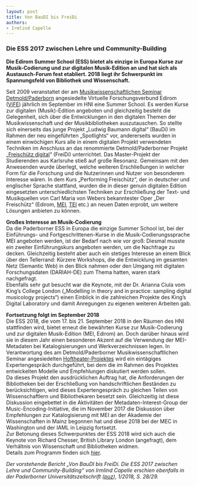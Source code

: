 ```yaml
---
layout: post
title: Von BauDI bis FreiDi
authors:
- Irmlind Capelle
---
```


### Die ESS 2017 zwischen Lehre und Community-Building

**Die Edirom Summer School (ESS) bietet als einzige in Europa Kurse zur Musik-Codierung und zur digitalen Musik-Edition an und hat sich
als Austausch-Forum fest etabliert. 2018 liegt ihr Schwerpunkt im Spannungsfeld von Bibliothek und Wissenschaft.**

Seit 2009 veranstaltet der am [Musikwissenschaftlichen Seminar Detmold/Paderborn] angesiedelte Virtuelle Forschungsverbund Edirom ([ViFE]) jährlich im September im HNI eine Summer School.
Es werden Kurse zur digitalen (Musik)-Edition angeboten und gleichzeitig besteht die Gelegenheit, sich über die Entwicklungen in den digitalen Themen der Musikwissenschaft und der Musikbibliotheken
auszutauschen. So stellte sich einerseits das junge Projekt „Ludwig Baumann digital“ (BauDi) im Rahmen der neu eingeführten „Spotlights“ vor, andererseits wurden in einem einwöchigen Kurs alle in einem digitalen Projekt
verwendeten Techniken im Anschluss an das renommierte Detmold/Paderborner Projekt „[Freischütz digital]“ (FreiDi) unterrichtet. Das Master-Projekt der Studierenden aus Karlsruhe stieß auf große Resonanz.
Gemeinsam mit den Anwesenden wurde überlegt, welche weiteren Erschließungen in welcher Form für die Forschung und die Nutzerinnen und Nutzer von besonderem Interesse wären. In dem Kurs „Performing Freischütz“, der
in deutscher und englischer Sprache stattfand, wurden die in dieser genuin digitalen Edition eingesetzten unterschiedlichsten Techniken zur Erschließung der Text- und Musikquellen von Carl Maria von Webers
bekanntester Oper „Der Freischütz“ (Edirom, [MEI], [TEI] etc.) an neuen Daten erprobt, um weitere Lösungen anbieten zu können.

**Großes Interesse an Musik-Codierung**  
Da die Paderborner ESS in Europa die einzige Summer School ist, bei der Einführungs- und Fortgeschrittenen-Kurse in die Musik-Codierungssprache MEI angeboten werden, ist der Bedarf nach wie vor groß: Diesmal
musste ein zweiter Einführungskurs angeboten werden, um die Nachfrage zu decken. Gleichzeitig besteht aber auch ein stetiges Interesse an einem Blick über den Tellerrand: Kürzere Workshops, die die Entwicklung im
gesamten Netz (Semantic Web) in den Blick nahmen oder den Umgang mit digitalen Forschungsdaten (DARIAH-DE) zum Thema hatten, waren stark nachgefragt.  
Ebenfalls sehr gut besucht war die Keynote, mit der Dr. Arianna Ciula vom King’s College London („Modelling in theory and in practice: sampling digital musicology projects“) einen Einblick in die zahlreichen Projekte
des King’s Digital Laboratory und damit Anregungen zu eigenen weiteren Arbeiten gab.

**Fortsetzung folgt im September 2018**  
Die ESS 2018, die vom 17. bis 21. September 2018 in den Räumen des HNI stattfinden wird, bietet erneut die bewährten Kurse zur Musik-Codierung und zur digitalen Musik-Edition (MEI, Edirom) an. Doch darüber hinaus
wird sie in diesem Jahr einen besonderen Akzent auf die Verwendung der MEI-Metadaten bei Katalogisierungen und Werkverzeichnissen legen. In Verantwortung des am Detmold/Paderborner Musikwissenschaftlichen
Seminar angesiedelten [Hoftheater-Projektes] wird ein eintägiges Expertengespräch durchgeführt, bei dem die im Rahmen des Projektes entwickelten Modelle und Empfehlungen diskutiert werden sollen.  
Da dieses Projekt den ausdrücklichen Auftrag hat, die Anforderungen der Bibliotheken bei der Erschließung von handschriftlichen Beständen zu berücksichtigen, wird dieses Expertengespräch zu gleichen Teilen
von Wissenschaftlern und Bibliothekaren besetzt sein. Gleichzeitig ist diese Diskussion eingebettet in die Aktivitäten der Metadaten-Interest-Group der Music-Encoding-Initiative, die im November 2017 die
Diskussion über Empfehlungen zur Katalogisierung mit MEI an der Akademie der Wissenschaften in Mainz begonnen hat und diese 2018 bei der MEC in Washington und der IAML in Leipzig fortsetzt.  
Zur Betonung dieses Schwerpunktes der ESS 2018 wird sich auch die Keynote von Richard Chesser, British Library London (angefragt), dem Verhältnis von Wissenschaft und Bibliotheken widmen.  
Details zum Programm finden sich [hier].


*Der vorstehende Bericht „Von BauDI bis FreiDi. Die ESS 2017 zwischen Lehre und Community-Building“ von Irmlind Capelle erschien ebenfalls in der Paderborner Universitätszeitschrift ([puz]), 1/2018, S. 28/29.*  


[puz]: https://digital.ub.uni-paderborn.de/up/periodical/structure/2918962
[ViFE]: https://edirom.de/
[Musikwissenschaftlichen Seminar Detmold/Paderborn]: https://www.muwi-detmold-paderborn.de/
[Freischütz digital]: https://freischuetz-digital.de/
[MEI]: https://music-encoding.org/
[TEI]: https://tei-c.org/
[Hoftheater-Projektes]: https://hoftheater-detmold.de/
[hier]: https://ess.uni-paderborn.de/2018/programm.html
